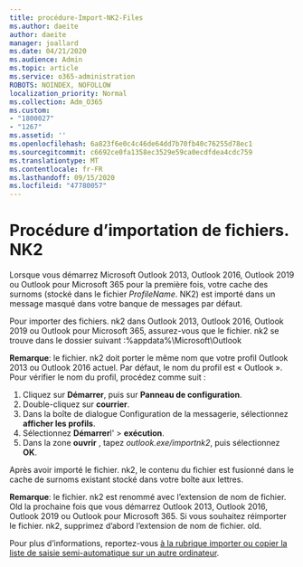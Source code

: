 ```yaml
---
title: procédure-Import-NK2-Files
ms.author: daeite
author: daeite
manager: joallard
ms.date: 04/21/2020
ms.audience: Admin
ms.topic: article
ms.service: o365-administration
ROBOTS: NOINDEX, NOFOLLOW
localization_priority: Normal
ms.collection: Adm_O365
ms.custom:
- "1800027"
- "1267"
ms.assetid: ''
ms.openlocfilehash: 6a823f6e0c4c46de64dd7b70fb40c76255d78ec1
ms.sourcegitcommit: c6692ce0fa1358ec3529e59ca0ecdfdea4cdc759
ms.translationtype: MT
ms.contentlocale: fr-FR
ms.lasthandoff: 09/15/2020
ms.locfileid: "47780057"
---
```

# <a name="how-to-import-nk2-files"></a>Procédure d’importation de fichiers. NK2 

Lorsque vous démarrez Microsoft Outlook 2013, Outlook 2016, Outlook 2019 ou Outlook pour Microsoft 365 pour la première fois, votre cache des surnoms (stocké dans le fichier *ProfileName*. NK2) est importé dans un message masqué dans votre banque de messages par défaut.

Pour importer des fichiers. nk2 dans Outlook 2013, Outlook 2016, Outlook 2019 ou Outlook pour Microsoft 365, assurez-vous que le fichier. nk2 se trouve dans le dossier suivant :%appdata%\Microsoft\Outlook

**Remarque**: le fichier. nk2 doit porter le même nom que votre profil Outlook 2013 ou Outlook 2016 actuel. Par défaut, le nom du profil est « Outlook ». Pour vérifier le nom du profil, procédez comme suit : 
1. Cliquez sur **Démarrer**, puis sur **Panneau de configuration**.
2. Double-cliquez sur **courrier**.
3. Dans la boîte de dialogue Configuration de la messagerie, sélectionnez **afficher les profils**.
4. Sélectionnez **Démarrer**l'  >  **exécution**.
5. Dans la zone **ouvrir** , tapez *outlook.exe/importnk2*, puis sélectionnez **OK**. 

Après avoir importé le fichier. nk2, le contenu du fichier est fusionné dans le cache de surnoms existant stocké dans votre boîte aux lettres.

**Remarque**: le fichier. nk2 est renommé avec l’extension de nom de fichier. Old la prochaine fois que vous démarrez Outlook 2013, Outlook 2016, Outlook 2019 ou Outlook pour Microsoft 365. Si vous souhaitez réimporter le fichier. nk2, supprimez d’abord l’extension de nom de fichier. old.

Pour plus d’informations, reportez-vous [à la rubrique importer ou copier la liste de saisie semi-automatique sur un autre ordinateur](https://support.microsoft.com/help/2806550/how-to-import-nk2-files-into-outlook%).